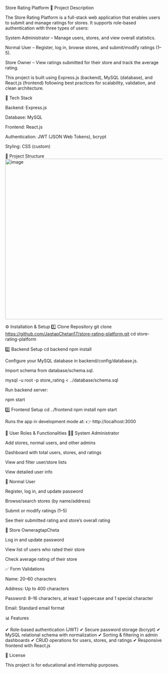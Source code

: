 Store Rating Platform
📖 Project Description

The Store Rating Platform is a full-stack web application that enables users to submit and manage ratings for stores.
It supports role-based authentication with three types of users:

System Administrator – Manage users, stores, and view overall statistics.

Normal User – Register, log in, browse stores, and submit/modify ratings (1–5).

Store Owner – View ratings submitted for their store and track the average rating.

This project is built using Express.js (backend), MySQL (database), and React.js (frontend) following best practices for scalability, validation, and clean architecture.

🚀 Tech Stack

Backend: Express.js

Database: MySQL

Frontend: React.js

Authentication: JWT (JSON Web Tokens), bcrypt

Styling: CSS (custom)

📂 Project Structure
<img width="530" height="513" alt="image" src="https://github.com/user-attachments/assets/4e435921-db74-440f-a3f5-16fac1a001bc" />


⚙️ Installation & Setup
1️⃣ Clone Repository
git clone https://github.com/JagtapChetan17/store-rating-platform.git
cd store-rating-platform

2️⃣ Backend Setup
cd backend
npm install


Configure your MySQL database in backend/config/database.js.

Import schema from database/schema.sql.

mysql -u root -p store_rating < ../database/schema.sql


Run backend server:

npm start

3️⃣ Frontend Setup
cd ../frontend
npm install
npm start


Runs the app in development mode at:
👉 http://localhost:3000

🔑 User Roles & Functionalities
👨‍💻 System Administrator

Add stores, normal users, and other admins

Dashboard with total users, stores, and ratings

View and filter user/store lists

View detailed user info

🙍 Normal User

Register, log in, and update password

Browse/search stores (by name/address)

Submit or modify ratings (1–5)

See their submitted rating and store’s overall rating

🏪 Store OwneragtapCheta

Log in and update password

View list of users who rated their store

Check average rating of their store

✅ Form Validations

Name: 20–60 characters

Address: Up to 400 characters

Password: 8–16 characters, at least 1 uppercase and 1 special character

Email: Standard email format

📊 Features

✔ Role-based authentication (JWT)
✔ Secure password storage (bcrypt)
✔ MySQL relational schema with normalization
✔ Sorting & filtering in admin dashboards
✔ CRUD operations for users, stores, and ratings
✔ Responsive frontend with React.js

📝 License

This project is for educational and internship purposes.
